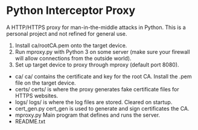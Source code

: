 # Python Interceptor Proxy

A HTTP/HTTPS proxy for man-in-the-middle attacks in Python. This is a personal project and not refined for general use.

1. Install ca/rootCA.pem onto the target device.
2. Run mproxy.py with Python 3 on some server (make sure your firewall will allow connections from the outside world).
3. Set up target device to proxy through mproxy (default port 8080).

- ca/             ca/ contains the certificate and key for the root CA. Install the .pem file on the target device.
- certs/          certs/ is where the proxy generates fake certificate files for HTTPS websites.
- logs/           logs/ is where the log files are stored. Cleared on startup.
- cert_gen.py     cert_gen is used to generate and sign certificates the CA.
- mproxy.py       Main program that defines and runs the server.
- README.txt
